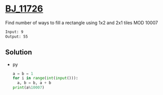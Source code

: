 # [BJ_11726](https://acmicpc.net/problem/11726)

Find number of ways to fill a rectangle using 1x2 and 2x1 tiles MOD 10007

```txt
Input: 9
Output: 55
```

## Solution

* py

  ```py
  a = b = 1
  for i in range(int(input())):
    a, b = b, a + b
  print(a%10007)
  ```
